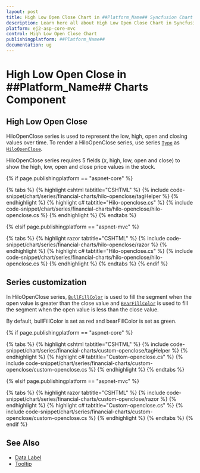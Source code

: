```yaml
---
layout: post
title: High Low Open Close Chart in ##Platform_Name## Syncfusion Chart Component
description: Learn here all about High Low Open Close Chart in Syncfusion ##Platform_Name## Chart component of Syncfusion Essential JS 2 and more.
platform: ej2-asp-core-mvc
control: High Low Open Close Chart
publishingplatform: ##Platform_Name##
documentation: ug
---
```



# High Low Open Close in ##Platform_Name## Charts Component

## High Low Open Close

HiloOpenClose series is used to represent the low, high, open and closing values over time. To render a HiloOpenClose series, use series [`Type`](https://help.syncfusion.com/cr/aspnetcore-js2/Syncfusion.EJ2.Charts.ChartSeries.html#Syncfusion_EJ2_Charts_ChartSeries_Type) as [`HiloOpenClose`](https://help.syncfusion.com/cr/aspnetcore-js2/Syncfusion.EJ2.Charts.ChartSeriesType.html#Syncfusion_EJ2_Charts_ChartSeriesType_HiloOpenClose).

HiloOpenClose series requires 5 fields (x, high, low, open and close) to show the high, low, open and close price values in the stock.

{% if page.publishingplatform == "aspnet-core" %}

{% tabs %}
{% highlight cshtml tabtitle="CSHTML" %}
{% include code-snippet/chart/series/financial-charts/hilo-openclose/tagHelper %}
{% endhighlight %}
{% highlight c# tabtitle="Hilo-openclose.cs" %}
{% include code-snippet/chart/series/financial-charts/hilo-openclose/hilo-openclose.cs %}
{% endhighlight %}
{% endtabs %}

{% elsif page.publishingplatform == "aspnet-mvc" %}

{% tabs %}
{% highlight razor tabtitle="CSHTML" %}
{% include code-snippet/chart/series/financial-charts/hilo-openclose/razor %}
{% endhighlight %}
{% highlight c# tabtitle="Hilo-openclose.cs" %}
{% include code-snippet/chart/series/financial-charts/hilo-openclose/hilo-openclose.cs %}
{% endhighlight %}
{% endtabs %}
{% endif %}



## Series customization

In HiloOpenClose series, [`BullFillColor`](https://help.syncfusion.com/cr/aspnetcore-js2/Syncfusion.EJ2.Charts.ChartSeries.html#Syncfusion_EJ2_Charts_ChartSeries_BullFillColor) is used to fill the segment when the open value is greater than the close value and [`BearFillColor`](https://help.syncfusion.com/cr/aspnetcore-js2/Syncfusion.EJ2.Charts.ChartSeries.html#Syncfusion_EJ2_Charts_ChartSeries_BearFillColor) is used to fill the segment when the open value is less than the close value.

By default, bullFillColor is set as red and bearFillColor is set as green.

{% if page.publishingplatform == "aspnet-core" %}

{% tabs %}
{% highlight cshtml tabtitle="CSHTML" %}
{% include code-snippet/chart/series/financial-charts/custom-openclose/tagHelper %}
{% endhighlight %}
{% highlight c# tabtitle="Custom-openclose.cs" %}
{% include code-snippet/chart/series/financial-charts/custom-openclose/custom-openclose.cs %}
{% endhighlight %}
{% endtabs %}

{% elsif page.publishingplatform == "aspnet-mvc" %}

{% tabs %}
{% highlight razor tabtitle="CSHTML" %}
{% include code-snippet/chart/series/financial-charts/custom-openclose/razor %}
{% endhighlight %}
{% highlight c# tabtitle="Custom-openclose.cs" %}
{% include code-snippet/chart/series/financial-charts/custom-openclose/custom-openclose.cs %}
{% endhighlight %}
{% endtabs %}
{% endif %}



## See Also

* [Data Label](../data-labels)
* [Tooltip](../tool-tip)